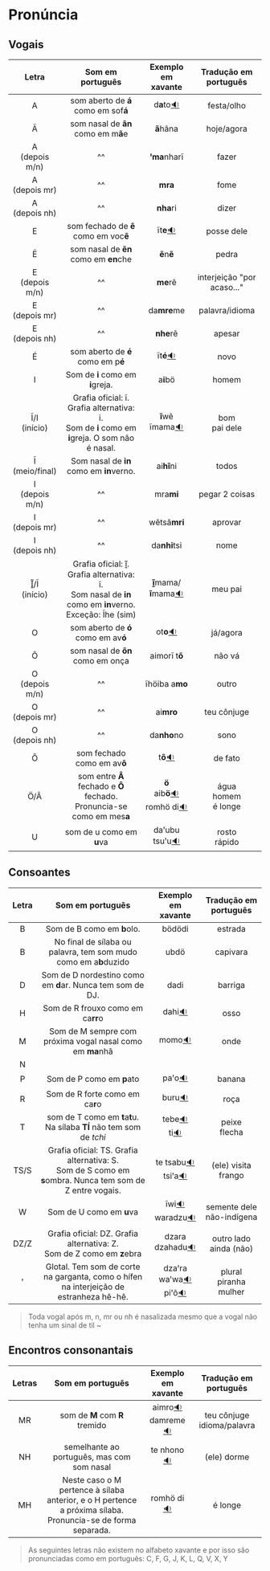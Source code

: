 # Pronúncia

## Vogais

|Letra | Som em português | Exemplo em xavante | Tradução em português |
|:----:|:----------------:|:-------:|:--------:|
| A | som aberto de **á** como em sof**á** | d**a**to[🔉](audios/dato.mp3)  | festa/olho |
| Ã | som nasal de **ãn** como em m**ã**e | **ã**hãna | hoje/agora |
| A<br>(depois m/n) | ^^ | **ꞌma**nharĩ | fazer |
| A<br>(depois mr) | ^^ | **mra** | fome |
| A<br>(depois nh) | ^^ | **nha**ri | dizer |
| E | som fechado de **ê** como em voc**ê** | ĩt**e**[🔉](audios/ite.mp3) | posse dele
| Ẽ | som nasal de **ẽn** como em **en**che | **ẽ**n**ẽ** | pedra
| E<br>(depois m/n) | ^^ | **me**rẽ | interjeição "por acaso..."
| E<br>(depois mr) | ^^ | da**mre**me | palavra/idioma
| E<br>(depois nh) | ^^ | **nhe**rẽ | apesar |
| É | som aberto de **é** como em p**é** | ĩt**é**[🔉](audios/itee.mp3) | novo
| I | Som de **i** como em **i**greja. | a**i**bö | homem
| Ĩ/I<br>(início) | Grafia oficial: ĩ. Grafia alternativa: i. <br> Som de **i** como em **i**greja. O som não é nasal. | **ĩ**wẽ<br>ĩmama[🔉](audios/imama.mp3) | bom<br>pai dele
| Ĩ<br>(meio/final) | Som nasal de **in** como em **in**verno. | ai**hĩ**ni | todos |
| I<br>(depois m/n) | ^^ | mra**mi** | pegar 2 coisas  
| I<br>(depois mr) | ^^ | wẽtsã**mri** | aprovar
| I<br>(depois nh) | ^^ | da**nhi**tsi | nome |
| Ĩ̱/Ĩ<br>(início)| Grafia oficial: ĩ̱. Grafia alternativa: ĩ. <br>Som nasal de **in** como em **in**verno.<br>Exceção: Ĩhe (sim) | **ĩ̱**mama/**ĩ**mama[🔉](audios/inmama.mp3) | meu pai
| O | som aberto de **ó** como em av**ó** | ot**o**[🔉](audios/oto.mp3) | já/agora
| Õ | som nasal de **õn** como em onça | aimorĩ t**õ** | não vá
| O<br>(depois m/n) | ^^ | ĩhöiba a**mo** | outro
| O<br>(depois mr) | ^^ | ai**mro** | teu cônjuge
| O<br>(depois nh) | ^^ | da**nho**no | sono |
| Ô | som fechado como em av**ô** | t**ô**[🔉](audios/to.mp3) | de fato
| Ö/Â | som entre **Â** fechado e **Ô** fechado. Pronuncia-se como em mes**a** | **ö**<br> aib**ö**[🔉](audios/aibo.mp3)<br>romhö di[🔉](audios/romhoodi.mp3) | água<br> homem <br>é longe|
| U | som de u como em **u**va | daꞌubu<br>tsuꞌu[🔉](audios/tsuu.mp3) | rosto<br>rápido

## Consoantes

|Letra | Som em português | Exemplo em xavante | Tradução em português |
|:----:|:----------------:|:-------:|:--------:|
| B | Som de B como em **b**olo. | bödödi | estrada
| B | No final de sílaba ou palavra, tem som mudo como em a**b**duzido | ubdö | capivara
| D | Som de D nordestino como em **d**ar. Nunca tem som de DJ. | dadi | barriga
| H | Som de R frouxo como em ca**rr**o | dahi[🔉](audios/dahi.mp3) | osso
| M | Som de M sempre com próxima vogal nasal como em **ma**nhã | momo[🔉](audios/momo.mp3) | onde
| N |
| P | Som de P como em **p**ato | paꞌo[🔉](audios/pao.mp3) | banana
| R | Som de R forte como em ca**r**o | buru[🔉](audios/buru.mp3) | roça
| T | som de T como em **t**a**t**u. Na sílaba **TÍ** não tem som de *tchi* | tebe[🔉](audios/tebe.mp3)<br> ti[🔉](audios/ti.mp3) | peixe<br> flecha
| TS/S | Grafia oficial: TS. Grafia alternativa: S.<br> Som de S como em **s**ombra. Nunca tem som de Z entre vogais. | te tsabu[🔉](audios/tetsabu.mp3)<br>tsiꞌa[🔉](audios/tsia.mp3) | (ele) visita<br>frango |
| W | Som de U como em **u**va | ĩwi[🔉](audios/iwi.mp3)<br> waradzu[🔉](audios/waradzu.mp3) | semente dele<br>não-indígena
| DZ/Z | Grafia oficial: DZ. Grafia alternativa: Z.<br> Som de Z como em **z**ebra | dzara<br> dzahadu[🔉](audios/dzahadu.mp3) | outro lado<br>ainda (não)
| ꞌ | Glotal. Tem som de corte na garganta, como o hífen na interjeição de estranheza hê-hê. | dzaꞌra<br>waꞌwa[🔉](audios/wawa.mp3)<br> piꞌõ[🔉](audios/pio.mp3) | plural<br>piranha<br> mulher

> Toda vogal após m, n, mr ou nh é nasalizada mesmo que a vogal não tenha um sinal de til ~

## Encontros consonantais

|Letras | Som em português | Exemplo em xavante | Tradução em português |
|:----:|:----------------:|:-------:|:--------:|
| MR | som de **M** com **R** tremido | aimro[🔉](audios/aimro.mp3)<br> damreme[🔉](audios/damreme.mp3) | teu cônjuge<br> idioma/palavra
| NH | semelhante ao português, mas com som nasal | te nhono[🔉](audios/tenhono.mp3) | (ele) dorme
| MH | Neste caso o M pertence à sílaba anterior, e o H pertence a próxima sílaba. Pronuncia-se de forma separada. | romhö di[🔉](audios/romhoodi.mp3) | é longe

> As seguintes letras não existem no alfabeto xavante e por isso são pronunciadas como em português: C, F, G, J, K, L, Q, V, X, Y
